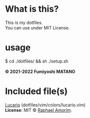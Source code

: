 # What is this?
This is my dotfiles.<br>
You can use under MIT License.<br>

# usage
\$ cd ./dotfiles/ && sh ./setup.sh<br>
<br>
**© 2021-2022 Fumiyoshi MATANO**<br>

# Included file(s)
[Lucario](https://github.com/raphamorim/lucario) (dotfiles/vim/colors/lucario.vim)<br>
**License**: MIT © [Raphael Amorim](https://github.com/raphamorim).
